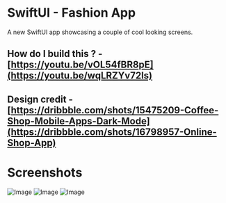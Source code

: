 # SwiftUI - Fashion App

A new SwiftUI app showcasing a couple of cool looking screens.

## How do I build this ? - [https://youtu.be/vOL54fBR8pE](https://youtu.be/wqLRZYv72ls)

## Design credit - [https://dribbble.com/shots/15475209-Coffee-Shop-Mobile-Apps-Dark-Mode](https://dribbble.com/shots/16798957-Online-Shop-App)

# Screenshots

![Image](https://github.com/user-attachments/assets/f7bad85b-214c-4e2a-89d0-e729779ed68c)
![Image](https://github.com/user-attachments/assets/35db2e18-8d62-4993-9c74-f62f47f23f62)
![Image](https://github.com/user-attachments/assets/46cd8db0-5353-46c6-9677-54ea563ca6cf)
